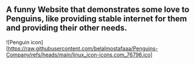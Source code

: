 ## A funny Website that demonstrates some love to Penguins, like providing stable internet for them and providing their other needs.

![Penguin icon][https://raw.githubusercontent.com/belalmostafaaa/Penguins-Company/refs/heads/main/linux_icon-icons.com_76796.ico]
